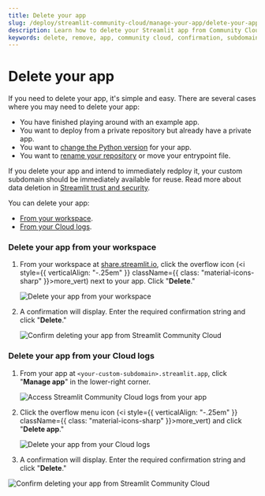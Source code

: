 ```yaml
---
title: Delete your app
slug: /deploy/streamlit-community-cloud/manage-your-app/delete-your-app
description: Learn how to delete your Streamlit app from Community Cloud and understand when deletion might be necessary.
keywords: delete, remove, app, community cloud, confirmation, subdomain, reuse, data deletion
---
```


# Delete your app

If you need to delete your app, it's simple and easy. There are several cases where you may need to delete your app:

- You have finished playing around with an example app.
- You want to deploy from a private repository but already have a private app.
- You want to [change the Python version](/deploy/streamlit-community-cloud/manage-your-app/upgrade-python) for your app.
- You want to [rename your repository](/deploy/streamlit-community-cloud/manage-your-app/rename-your-app) or move your entrypoint file.

If you delete your app and intend to immediately redploy it, your custom subdomain should be immediately available for reuse. Read more about data deletion in [Streamlit trust and security](/deploy/streamlit-community-cloud/get-started/trust-and-security#data-deletion).

You can delete your app:

- [From your workspace](#delete-your-app-from-your-workspace).
- [From your Cloud logs](#delete-your-app-from-your-cloud-logs).

### Delete your app from your workspace

1. From your workspace at <a href="https://share.streamlit.io" target="_blank">share.streamlit.io</a>, click the overflow icon (<i style={{ verticalAlign: "-.25em" }} className={{ class: "material-icons-sharp" }}>more_vert</i>) next to your app. Click "**Delete**."

   ![Delete your app from your workspace](/images/streamlit-community-cloud/workspace-app-delete.png)

2. A confirmation will display. Enter the required confirmation string and click "**Delete**."

   <div style={{ maxWidth: '50%', margin: 'auto' }}>
   <Image alt="Confirm deleting your app from Streamlit Community Cloud" src="/images/streamlit-community-cloud/workspace-app-delete-confirm.png" clean />
   </div>

### Delete your app from your Cloud logs

1. From your app at `<your-custom-subdomain>.streamlit.app`, click "**Manage app**" in the lower-right corner.

   ![Access Streamlit Community Cloud logs from your app](/images/streamlit-community-cloud/cloud-logs-open.png)

2. Click the overflow menu icon (<i style={{ verticalAlign: "-.25em" }} className={{ class: "material-icons-sharp" }}>more_vert</i>) and click "**Delete app**."

   ![Delete your app from your Cloud logs](/images/streamlit-community-cloud/cloud-logs-menu-delete.png)

3. A confirmation will display. Enter the required confirmation string and click "**Delete**."

<div style={{ maxWidth: '50%', margin: 'auto' }}>
<Image alt="Confirm deleting your app from Streamlit Community Cloud" src="/images/streamlit-community-cloud/workspace-app-delete-confirm.png" clean />
</div>
